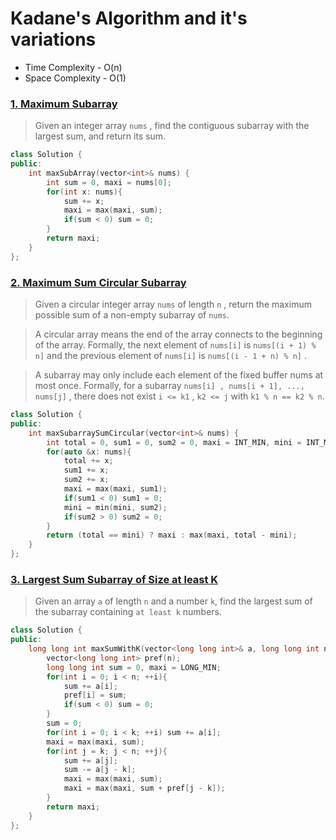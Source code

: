 # Kadane's Algorithm and it's variations
<ul>
  <li>Time Complexity - O(n)</li>
  <li>Space Complexity - O(1)</li>
</ul>

<h3><a href="https://leetcode.com/problems/maximum-subarray/">1. Maximum Subarray</a></h3>

> Given an integer array `nums` , find the contiguous subarray with the largest sum, and return its sum.

```cpp
class Solution {
public:
    int maxSubArray(vector<int>& nums) {
        int sum = 0, maxi = nums[0];
        for(int x: nums){
            sum += x;
            maxi = max(maxi, sum);
            if(sum < 0) sum = 0;
        }
        return maxi;
    }
};
```
<h3><a href="https://leetcode.com/problems/maximum-sum-circular-subarray/">2. Maximum Sum Circular Subarray</a></h3>

> Given a circular integer array `nums` of length `n` , return the maximum possible sum of a non-empty subarray of `nums`.

> A circular array means the end of the array connects to the beginning of the array. Formally, the next element of `nums[i]` is `nums[(i + 1) % n]` and the previous element of `nums[i]` is `nums[(i - 1 + n) % n]` .

> A subarray may only include each element of the fixed buffer nums at most once. Formally, for a subarray `nums[i] , nums[i + 1], ..., nums[j]` , there does not exist `i <= k1` , `k2 <= j` with `k1 % n == k2 % n`.

```cpp
class Solution {
public:
    int maxSubarraySumCircular(vector<int>& nums) {
        int total = 0, sum1 = 0, sum2 = 0, maxi = INT_MIN, mini = INT_MAX;
        for(auto &x: nums){
            total += x;
            sum1 += x;
            sum2 += x;
            maxi = max(maxi, sum1);
            if(sum1 < 0) sum1 = 0;
            mini = min(mini, sum2);
            if(sum2 > 0) sum2 = 0;
        }
        return (total == mini) ? maxi : max(maxi, total - mini);
    }
};
```
<h3><a href="https://leetcode.com/problems/maximum-sum-circular-subarray/">3. Largest Sum Subarray of Size at least K</a></h3>

> Given an array `a` of length `n` and a number `k`, find the largest sum of the subarray containing `at least k` numbers.

```cpp
class Solution {
public:    
    long long int maxSumWithK(vector<long long int>& a, long long int n, long long int k) {
        vector<long long int> pref(n);
        long long int sum = 0, maxi = LONG_MIN;
        for(int i = 0; i < n; ++i){
            sum += a[i];
            pref[i] = sum;
            if(sum < 0) sum = 0;
        }
        sum = 0;
        for(int i = 0; i < k; ++i) sum += a[i];
        maxi = max(maxi, sum);
        for(int j = k; j < n; ++j){
            sum += a[j];
            sum -= a[j - k];
            maxi = max(maxi, sum);
            maxi = max(maxi, sum + pref[j - k]);
        }
        return maxi;
    }
};
```
